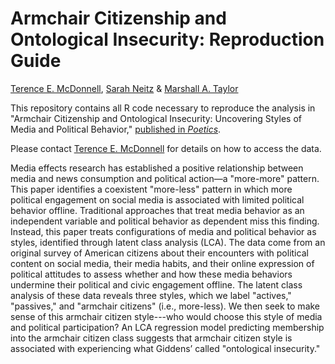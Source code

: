 # Armchair Citizenship and Ontological Insecurity: Reproduction Guide

[Terence E. McDonnell](https://sociology.nd.edu/people/terence-mcdonnell), [Sarah Neitz](https://directory.msmary.edu/people/sarah-neitz.html) & [Marshall A. Taylor](https://www.marshalltaylor.net)

This repository contains all R code necessary to reproduce the analysis in "Armchair Citizenship and Ontological Insecurity: Uncovering Styles of Media and Political Behavior," [published in *Poetics*](https://www.sciencedirect.com/science/article/pii/S0304422X23000049?dgcid=coauthor).

Please contact [Terence E. McDonnell](mailto:terence.e.mcdonnell@nd.edu) for details on how to access the data.

Media effects research has established a positive relationship between media and news consumption and political action—a "more-more" pattern. This paper identifies a coexistent "more-less" pattern in which more political engagement on social media is associated with limited political behavior offline. Traditional approaches that treat media behavior as an independent variable and political behavior as dependent miss this finding. Instead, this paper treats configurations of media and political behavior as styles, identified through latent class analysis (LCA). The data come from an original survey of American citizens about their encounters with political content on social media, their media habits, and their online expression of political attitudes to assess whether and how these media behaviors undermine their political and civic engagement offline. The latent class analysis of these data reveals three styles, which we label "actives," "passives," and "armchair citizens" (i.e., more-less). We then seek to make sense of this armchair citizen style---who would choose this style of media and political participation? An LCA regression model predicting membership into the armchair citizen class suggests that armchair citizen style is associated with experiencing what Giddens’ called "ontological insecurity."

